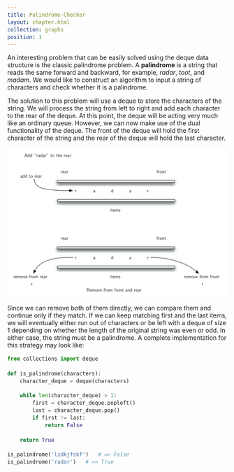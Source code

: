 ```yaml
---
title: Palindrome-Checker
layout: chapter.html
collection: graphs
position: 1
---
```


An interesting problem that can be easily solved using the deque data
structure is the classic palindrome problem. A **palindrome** is a
string that reads the same forward and backward, for example, *radar*,
*toot*, and *madam*. We would like to construct an algorithm to input a
string of characters and check whether it is a palindrome.

The solution to this problem will use a deque to store the characters of
the string. We will process the string from left to right and add each
character to the rear of the deque. At this point, the deque will be
acting very much like an ordinary queue. However, we can now make use of
the dual functionality of the deque. The front of the deque will hold
the first character of the string and the rear of the deque will hold
the last character.

![Deque-based is_palindrome strategy](figures/palindrome.png)

Since we can remove both of them directly, we can compare them and
continue only if they match. If we can keep matching first and the last
items, we will eventually either run out of characters or be left with a
deque of size 1 depending on whether the length of the original string
was even or odd. In either case, the string must be a palindrome. A complete implementation for this strategy may look like:

```python
from collections import deque

def is_palindrome(characters):
    character_deque = deque(characters)

    while len(character_deque) > 1:
        first = character_deque.popleft()
        last = character_deque.pop()
        if first != last:
            return False

    return True

is_palindrome('lsdkjfskf')   # => False
is_palindrome('radar')   # => True
```

